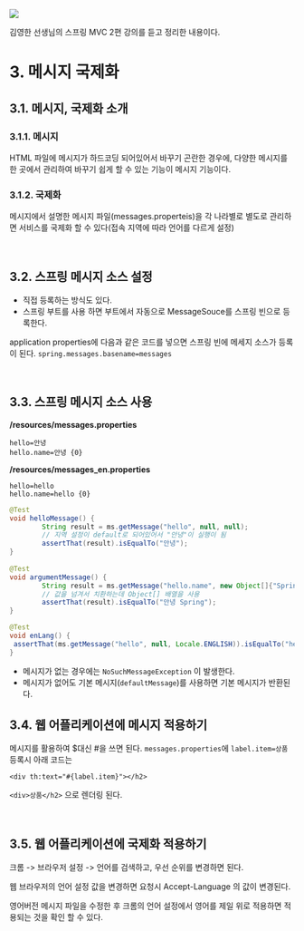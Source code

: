 ![](https://velog.velcdn.com/images/dodo4723/post/aaf0a792-d248-4501-be0c-5661b5e455c4/image.png)

김영한 선생님의 스프링 MVC 2편 강의를 듣고 정리한 내용이다.

# 3. 메시지 국제화

## 3.1. 메시지, 국제화 소개

### 3.1.1. 메시지
HTML 파일에 메시지가 하드코딩 되어있어서 바꾸기 곤란한 경우에, 다양한 메시지를 한 곳에서 관리하여 바꾸기 쉽게 할 수 있는 기능이 메시지 기능이다.

### 3.1.2. 국제화
메시지에서 설명한 메시지 파일(messages.properteis)을 각 나라별로 별도로 관리하면 서비스를 국제화 할 수 있다(접속 지역에 따라 언어를 다르게 설정)

<br>

## 3.2. 스프링 메시지 소스 설정
- 직접 등록하는 방식도 있다.
- 스프링 부트를 사용 하면 부트에서 자동으로 MessageSouce를 스프링 빈으로 등록한다.

application properties에 다음과 같은 코드를 넣으면 스프링 빈에 메세지 소스가 등록이 된다.
`spring.messages.basename=messages`

<br>

## 3.3. 스프링 메시지 소스 사용

**/resources/messages.properties**
```
hello=안녕
hello.name=안녕 {0}
```
**/resources/messages_en.properties**
```
hello=hello
hello.name=hello {0}
```

```java
@Test
void helloMessage() {
        String result = ms.getMessage("hello", null, null);
        // 지역 설정이 default로 되어있어서 "안녕"이 실행이 됨
        assertThat(result).isEqualTo("안녕");
}
    
@Test
void argumentMessage() {
        String result = ms.getMessage("hello.name", new Object[]{"Spring"}, null);
        // 값을 넘겨서 치환하는데 Object[] 배열을 사용
        assertThat(result).isEqualTo("안녕 Spring");
}

@Test
void enLang() {
 assertThat(ms.getMessage("hello", null, Locale.ENGLISH)).isEqualTo("hello");
}
```
- 메시지가 없는 경우에는 `NoSuchMessageException` 이 발생한다.
- 메시지가 없어도 기본 메시지(`defaultMessage`)를 사용하면 기본 메시지가 반환된다.

## 3.4. 웹 어플리케이션에 메시지 적용하기

메시지를 활용하여 $대신 #을 쓰면 된다.
`messages.properties`에 `label.item=상품` 등록시 아래 코드는
```
<div th:text="#{label.item}"></h2>
```
`<div>상품</h2>`  으로 렌더링 된다.

<br>

## 3.5. 웹 어플리케이션에 국제화 적용하기

크롬 -> 브라우저 설정 -> 언어를 검색하고, 우선 순위를 변경하면 된다.

웹 브라우저의 언어 설정 값을 변경하면 요청시 Accept-Language 의 값이 변경된다.

영어버전 메시지 파일을 수정한 후 크롬의 언어 설정에서 영어를 제일 위로 적용하면 적용되는 것을 확인 할 수 있다.